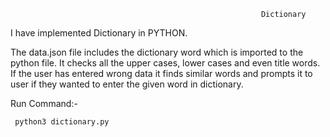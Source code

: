                                                            Dictionary

   I have implemented Dictionary in PYTHON.
   
The data.json file includes the dictionary word which is imported to the python file.
It checks all the upper cases, lower cases and even title words. 
If the user has entered wrong data it finds similar words and prompts it to user if they wanted to enter the given word in dictionary.

Run Command:-

     python3 dictionary.py
